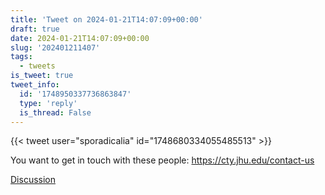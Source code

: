 ```yaml
---
title: 'Tweet on 2024-01-21T14:07:09+00:00'
draft: true
date: 2024-01-21T14:07:09+00:00
slug: '202401211407'
tags:
  - tweets
is_tweet: true
tweet_info:
  id: '1748950337736863847'
  type: 'reply'
  is_thread: False
---
```




{{< tweet user="sporadicalia" id="1748680334055485513" >}}

You want to get in touch with these people: <https://cty.jhu.edu/contact-us>

[Discussion](https://x.com/sytelus/status/1748950337736863847)
